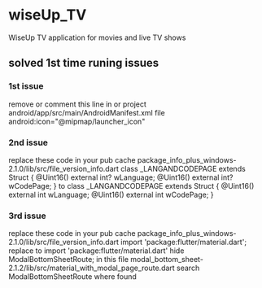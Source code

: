 # wiseUp_TV
WiseUp TV application for movies and live TV shows

## solved 1st time runing issues
### 1st issue 
remove or comment this line in or project android/app/src/main/AndroidManifest.xml file
    android:icon="@mipmap/launcher_icon"

### 2nd issue
replace these code in your pub cache package_info_plus_windows-2.1.0/lib/src/file_version_info.dart
    class _LANGANDCODEPAGE extends Struct {
      @Uint16()
      external int? wLanguage;
      @Uint16()
      external int? wCodePage;
    }
to
    class _LANGANDCODEPAGE extends Struct {
      @Uint16()
      external int wLanguage;
      @Uint16()
      external int wCodePage;
    }
### 3rd issue

replace these code in your pub cache package_info_plus_windows-2.1.0/lib/src/file_version_info.dart
    import 'package:flutter/material.dart';
replace to
    import 'package:flutter/material.dart' hide ModalBottomSheetRoute;
in this file modal_bottom_sheet-2.1.2/lib/src/material_with_modal_page_route.dart search ModalBottomSheetRoute where found
